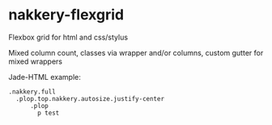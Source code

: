 # nakkery-flexgrid
Flexbox grid for html and css/stylus

Mixed column count, classes via wrapper and/or columns, custom gutter for mixed wrappers

Jade-HTML example:
```
.nakkery.full
  .plop.top.nakkery.autosize.justify-center
      .plop
        p test
```
